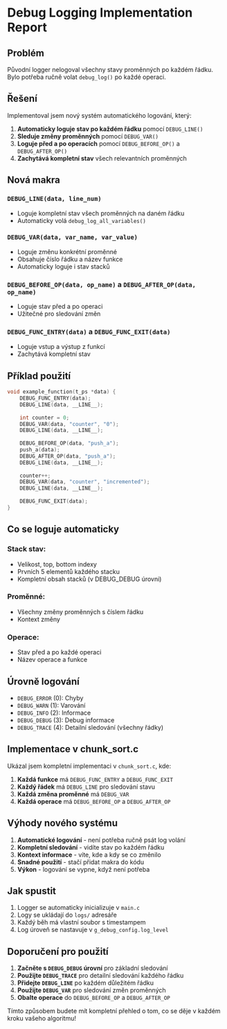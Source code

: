# Debug Logging Implementation Report

## Problém
Původní logger nelogoval všechny stavy proměnných po každém řádku. Bylo potřeba ručně volat `debug_log()` po každé operaci.

## Řešení
Implementoval jsem nový systém automatického logování, který:

1. **Automaticky loguje stav po každém řádku** pomocí `DEBUG_LINE()`
2. **Sleduje změny proměnných** pomocí `DEBUG_VAR()`
3. **Loguje před a po operacích** pomocí `DEBUG_BEFORE_OP()` a `DEBUG_AFTER_OP()`
4. **Zachytává kompletní stav** všech relevantních proměnných

## Nová makra

### `DEBUG_LINE(data, line_num)`
- Loguje kompletní stav všech proměnných na daném řádku
- Automaticky volá `debug_log_all_variables()`

### `DEBUG_VAR(data, var_name, var_value)`
- Loguje změnu konkrétní proměnné
- Obsahuje číslo řádku a název funkce
- Automaticky loguje i stav stacků

### `DEBUG_BEFORE_OP(data, op_name)` a `DEBUG_AFTER_OP(data, op_name)`
- Loguje stav před a po operaci
- Užitečné pro sledování změn

### `DEBUG_FUNC_ENTRY(data)` a `DEBUG_FUNC_EXIT(data)`
- Loguje vstup a výstup z funkcí
- Zachytává kompletní stav

## Příklad použití

```c
void example_function(t_ps *data) {
    DEBUG_FUNC_ENTRY(data);
    DEBUG_LINE(data, __LINE__);
    
    int counter = 0;
    DEBUG_VAR(data, "counter", "0");
    DEBUG_LINE(data, __LINE__);
    
    DEBUG_BEFORE_OP(data, "push_a");
    push_a(data);
    DEBUG_AFTER_OP(data, "push_a");
    DEBUG_LINE(data, __LINE__);
    
    counter++;
    DEBUG_VAR(data, "counter", "incremented");
    DEBUG_LINE(data, __LINE__);
    
    DEBUG_FUNC_EXIT(data);
}
```

## Co se loguje automaticky

### Stack stav:
- Velikost, top, bottom indexy
- Prvních 5 elementů každého stacku
- Kompletní obsah stacků (v DEBUG_DEBUG úrovni)

### Proměnné:
- Všechny změny proměnných s číslem řádku
- Kontext změny

### Operace:
- Stav před a po každé operaci
- Název operace a funkce

## Úrovně logování

- `DEBUG_ERROR` (0): Chyby
- `DEBUG_WARN` (1): Varování  
- `DEBUG_INFO` (2): Informace
- `DEBUG_DEBUG` (3): Debug informace
- `DEBUG_TRACE` (4): Detailní sledování (všechny řádky)

## Implementace v chunk_sort.c

Ukázal jsem kompletní implementaci v `chunk_sort.c`, kde:

1. **Každá funkce** má `DEBUG_FUNC_ENTRY` a `DEBUG_FUNC_EXIT`
2. **Každý řádek** má `DEBUG_LINE` pro sledování stavu
3. **Každá změna proměnné** má `DEBUG_VAR`
4. **Každá operace** má `DEBUG_BEFORE_OP` a `DEBUG_AFTER_OP`

## Výhody nového systému

1. **Automatické logování** - není potřeba ručně psát log volání
2. **Kompletní sledování** - vidíte stav po každém řádku
3. **Kontext informace** - víte, kde a kdy se co změnilo
4. **Snadné použití** - stačí přidat makra do kódu
5. **Výkon** - logování se vypne, když není potřeba

## Jak spustit

1. Logger se automaticky inicializuje v `main.c`
2. Logy se ukládají do `logs/` adresáře
3. Každý běh má vlastní soubor s timestampem
4. Log úroveň se nastavuje v `g_debug_config.log_level`

## Doporučení pro použití

1. **Začněte s `DEBUG_DEBUG` úrovní** pro základní sledování
2. **Použijte `DEBUG_TRACE`** pro detailní sledování každého řádku
3. **Přidejte `DEBUG_LINE`** po každém důležitém řádku
4. **Použijte `DEBUG_VAR`** pro sledování změn proměnných
5. **Obalte operace** do `DEBUG_BEFORE_OP` a `DEBUG_AFTER_OP`

Tímto způsobem budete mít kompletní přehled o tom, co se děje v každém kroku vašeho algoritmu!

